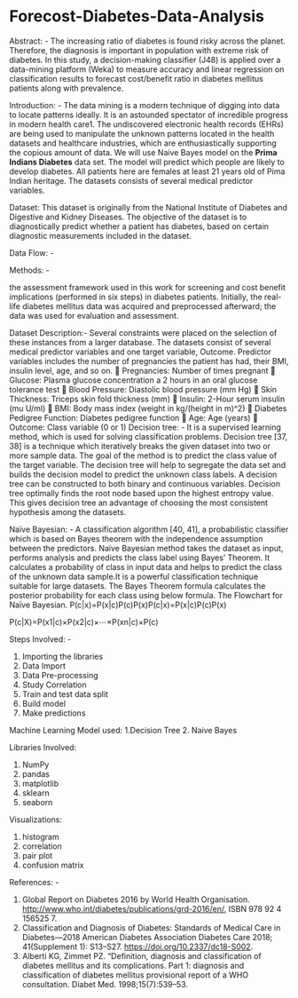 # Forecost-Diabetes-Data-Analysis
Abstract: -
	The increasing ratio of diabetes is found risky across the planet. Therefore, the diagnosis is important in population with extreme risk of diabetes. In this study, a decision-making classifier (J48) is applied over a data-mining platform (Weka) to measure accuracy and linear regression on classification results to forecast cost/benefit ratio in diabetes mellitus patients along with prevalence.

Introduction: -
	The data mining is a modern technique of digging into data to locate patterns ideally. It is an astounded spectator of incredible progress in modern health care1. The undiscovered electronic health records (EHRs) are being used to manipulate the unknown patterns located in the health datasets and healthcare industries, which are enthusiastically supporting the copious amount of data. 
	We will use Naive Bayes model on the **Prima Indians Diabetes** data set. The model will predict which people are likely to develop diabetes. All patients here are females at least 21 years old of Pima Indian heritage. The datasets consists of several medical predictor variables.

Dataset:
	This dataset is originally from the National Institute of Diabetes and Digestive and Kidney Diseases. The objective of the dataset is to diagnostically predict whether a patient has diabetes, based on certain diagnostic measurements included in the dataset. 

Data Flow: -
 






Methods: -

the assessment framework used in this work for screening and cost benefit implications (performed in six steps) in diabetes patients. Initially, the real-life diabetes mellitus data was acquired and preprocessed afterward; the data was used for evaluation and assessment. 
 

Dataset Description:-
Several constraints were placed on the selection of these instances from a larger database. The datasets consist of several medical predictor variables and one target variable, Outcome. Predictor variables includes the number of pregnancies the patient has had, their BMI, insulin level, age, and so on.
	Pregnancies: Number of times pregnant
	Glucose: Plasma glucose concentration a 2 hours in an oral glucose tolerance test
	Blood Pressure: Diastolic blood pressure (mm Hg)
	Skin Thickness: Triceps skin fold thickness (mm)
	Insulin: 2-Hour serum insulin (mu U/ml)
	BMI: Body mass index (weight in kg/(height in m)^2)
	Diabetes Pedigree Function: Diabetes pedigree function
	Age: Age (years)
	Outcome: Class variable (0 or 1)
Decision tree: -
It is a supervised learning method, which is used for solving classification problems. Decision tree [37, 38] is a technique which iteratively breaks the given dataset into two or more sample data. The goal of the method is to predict the class value of the target variable. The decision tree will help to segregate the data set and builds the decision model to predict the unknown class labels. A decision tree can be constructed to both binary and continuous variables. Decision tree optimally finds the root node based upon the highest entropy value. This gives decision tree an advantage of choosing the most consistent hypothesis among the datasets.
 
Naïve Bayesian: -
A classification algorithm [40, 41], a probabilistic classifier which is based on Bayes theorem with the independence assumption between the predictors. Naïve Bayesian method takes the dataset as input, performs analysis and predicts the class label using Bayes’ Theorem. It calculates a probability of class in input data and helps to predict the class of the unknown data sample.It is a powerful classification technique suitable for large datasets. The Bayes Theorem formula calculates the posterior probability for each class using below formula. The Flowchart for Naïve Bayesian.
P(c|x)=P(x|c)P(c)P(x)P(c|x)=P(x|c)P(c)P(x)

P(c|X)=P(x1|c)×P(x2|c)×⋯×P(xn|c)×P(c)

 Steps Involved: -
1. Importing the libraries
2. Data Import
3. Data Pre-processing
4. Study Correlation
5. Train and test data split
6. Build model
7. Make predictions

Machine Learning Model used:
1.Decision Tree
2. Naive Bayes

Libraries Involved:
1. NumPy
2. pandas
3. matplotlib
4. sklearn
5. seaborn

Visualizations:
1. histogram
2. correlation
3. pair plot
4. confusion matrix

References: -
1.	Global Report on Diabetes 2016 by World Health Organisation. http://www.who.int/diabetes/publications/grd-2016/en/, ISBN 978 92 4 156525 7.
2.	Classification and Diagnosis of Diabetes: Standards of Medical Care in Diabetes—2018 American Diabetes Association Diabetes Care 2018; 41(Supplement 1): S13–S27. https://doi.org/10.2337/dc18-S002.
3.	 Alberti KG, Zimmet PZ. “Definition, diagnosis and classification of diabetes mellitus and its complications. Part 1: diagnosis and classification of diabetes mellitus provisional report of a WHO consultation. Diabet Med. 1998;15(7):539–53.
